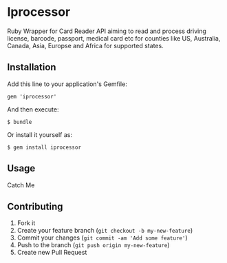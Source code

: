 # Iprocessor

Ruby Wrapper for Card Reader API aiming to read and process driving license, barcode, passport, medical card etc for counties like US, Australia, Canada, Asia, Europse and Africa for supported states.

## Installation

Add this line to your application's Gemfile:

    gem 'iprocessor'

And then execute:

    $ bundle

Or install it yourself as:

    $ gem install iprocessor

## Usage

Catch Me

## Contributing

1. Fork it
2. Create your feature branch (`git checkout -b my-new-feature`)
3. Commit your changes (`git commit -am 'Add some feature'`)
4. Push to the branch (`git push origin my-new-feature`)
5. Create new Pull Request
